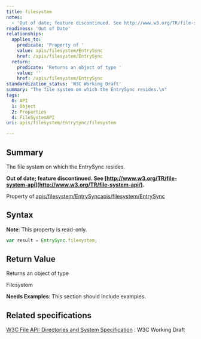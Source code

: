 ```yaml
---
title: filesystem
notes:
  - 'Out of date; feature discontinued. See http://www.w3.org/TR/file-system-api/.'
readiness: 'Out of Date'
relationships:
  applies_to:
    predicate: 'Property of '
    value: apis/filesystem/EntrySync
    href: /apis/filesystem/EntrySync
  return:
    predicate: 'Returns an object of type '
    value: ''
    href: /apis/filesystem/EntrySync
standardization_status: 'W3C Working Draft'
summary: "The file system on which the EntrySync resides.\n"
tags:
  0: API
  1: Object
  2: Properties
  4: FileSystemAPI
uri: apis/filesystem/EntrySync/filesystem

---
```

## <span>Summary</span>

The file system on which the EntrySync resides.

**Out of date; feature discontinued. See [http://www.w3.org/TR/file-system-api](http://www.w3.org/TR/file-system-api/).**

Property of [apis/filesystem/EntrySync](/apis/filesystem/EntrySync)[apis/filesystem/EntrySync](/apis/filesystem/EntrySync)

## <span>Syntax</span>

**Note**: This property is read-only.

``` js
var result = EntrySync.filesystem;
```

## <span>Return Value</span>

Returns an object of type<span></span>

Filesystem

**Needs Examples**: This section should include examples.

## <span>Related specifications</span>

[W3C File API: Directories and System Specification](http://dev.w3.org/2009/dap/file-system/pub/FileSystem/)
:   W3C Working Draft
